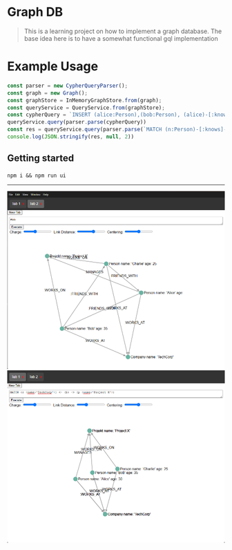 # Graph DB
> This is a learning project on how to implement a graph database.
> The base idea here is to have a somewhat functional gql implementation


# Example Usage

```ts
const parser = new CypherQueryParser();
const graph = new Graph();
const graphStore = InMemoryGraphStore.from(graph);
const queryService = QueryService.from(graphStore);
const cypherQuery = `INSERT (alice:Person),(bob:Person), (alice)-[:knows]->(bob)`;
queryService.query(parser.parse(cypherQuery))
const res = queryService.query(parser.parse(`MATCH (n:Person)-[:knows]->(m)`));
console.log(JSON.stringify(res, null, 2))
```

## Getting started
`npm i && npm run ui`

---
![img.png](docs/img.png)
![img.png](docs/img_1.png)